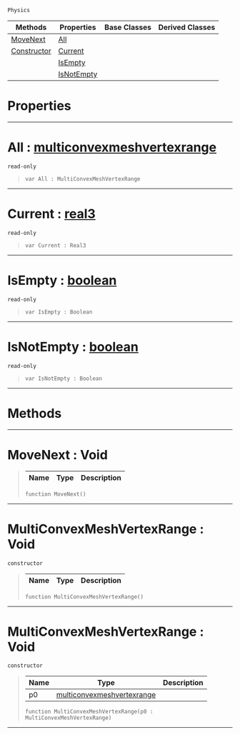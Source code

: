  `Physics`

|Methods|Properties|Base Classes|Derived Classes|
|---|---|---|---|
|[ MoveNext](https://github.com/PlasmaEngine/PlasmaDocs/blob/master/code_reference/class_reference/multiconvexmeshvertexrange.markdown#movenext-void)|[ All](https://github.com/PlasmaEngine/PlasmaDocs/blob/master/code_reference/class_reference/multiconvexmeshvertexrange.markdown#all-plasma-engine-document)| | |
|[ Constructor](https://github.com/PlasmaEngine/PlasmaDocs/blob/master/code_reference/class_reference/multiconvexmeshvertexrange.markdown#multiconvexmeshvertexran)|[ Current](https://github.com/PlasmaEngine/PlasmaDocs/blob/master/code_reference/class_reference/multiconvexmeshvertexrange.markdown#current-plasma-engine-docu)| | |
| |[ IsEmpty](https://github.com/PlasmaEngine/PlasmaDocs/blob/master/code_reference/class_reference/multiconvexmeshvertexrange.markdown#isempty-plasma-engine-docu)| | |
| |[ IsNotEmpty](https://github.com/PlasmaEngine/PlasmaDocs/blob/master/code_reference/class_reference/multiconvexmeshvertexrange.markdown#isnotempty-plasma-engine-d)| | |


 #  Properties


---  
 #  All : [multiconvexmeshvertexrange](https://github.com/PlasmaEngine/PlasmaDocs/blob/master/code_reference/class_reference/multiconvexmeshvertexrange.markdown)

 `read-only`

> 
> ``` lang=cpp, name=Lightning
> var All : MultiConvexMeshVertexRange


---  
 #  Current : [real3](https://github.com/PlasmaEngine/PlasmaDocs/blob/master/code_reference/lightning_base_types/real3.markdown)

 `read-only`

> 
> ``` lang=cpp, name=Lightning
> var Current : Real3


---  
 #  IsEmpty : [boolean](https://github.com/PlasmaEngine/PlasmaDocs/blob/master/code_reference/lightning_base_types/boolean.markdown)

 `read-only`

> 
> ``` lang=cpp, name=Lightning
> var IsEmpty : Boolean


---  
 #  IsNotEmpty : [boolean](https://github.com/PlasmaEngine/PlasmaDocs/blob/master/code_reference/lightning_base_types/boolean.markdown)

 `read-only`

> 
> ``` lang=cpp, name=Lightning
> var IsNotEmpty : Boolean


---  
 #  Methods


---  
 #  MoveNext : Void

> 
> |Name|Type|Description|
> |---|---|---|
> ``` lang=cpp, name=Lightning
> function MoveNext()
> ``` 


---  
 #  MultiConvexMeshVertexRange : Void

 `constructor`

> 
> |Name|Type|Description|
> |---|---|---|
> ``` lang=cpp, name=Lightning
> function MultiConvexMeshVertexRange()
> ``` 


---  
 #  MultiConvexMeshVertexRange : Void

 `constructor`

> 
> |Name|Type|Description|
> |---|---|---|
> |p0|[multiconvexmeshvertexrange](https://github.com/PlasmaEngine/PlasmaDocs/blob/master/code_reference/class_reference/multiconvexmeshvertexrange.markdown)| |
> ``` lang=cpp, name=Lightning
> function MultiConvexMeshVertexRange(p0 : MultiConvexMeshVertexRange)
> ``` 


---  
 

 